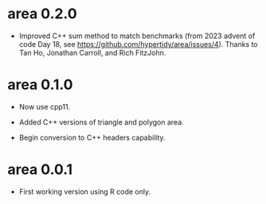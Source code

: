# area 0.2.0

*  Improved C++ sum method to match benchmarks (from 2023 advent of code Day 18, 
 see https://github.com/hypertidy/area/issues/4). Thanks to Tan Ho, Jonathan Carroll, and Rich FitzJohn. 
 
# area 0.1.0

* Now use cpp11. 

* Added C++ versions of triangle and polygon area. 

* Begin conversion to C++ headers capability. 

# area 0.0.1

* First working version using R code only. 
